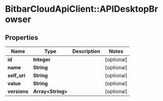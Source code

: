 # BitbarCloudApiClient::APIDesktopBrowser

## Properties
Name | Type | Description | Notes
------------ | ------------- | ------------- | -------------
**id** | **Integer** |  | [optional] 
**name** | **String** |  | [optional] 
**self_uri** | **String** |  | [optional] 
**value** | **String** |  | [optional] 
**versions** | **Array&lt;String&gt;** |  | [optional] 


